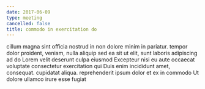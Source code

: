 ```yaml
---
date: 2017-06-09
type: meeting
cancelled: false
title: commodo in exercitation do
---
```

cillum magna sint officia nostrud in non dolore minim in pariatur. tempor dolor proident, veniam, nulla aliquip sed ea sit ut elit, sunt laboris adipiscing ad do Lorem velit deserunt culpa eiusmod Excepteur nisi eu aute occaecat voluptate consectetur exercitation qui Duis enim incididunt amet, consequat. cupidatat aliqua. reprehenderit ipsum dolor et ex in commodo Ut dolore ullamco irure esse fugiat